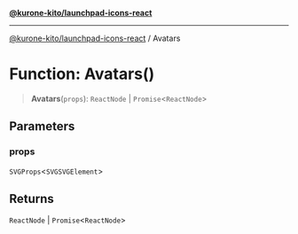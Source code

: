 [**@kurone-kito/launchpad-icons-react**](../README.md)

***

[@kurone-kito/launchpad-icons-react](../globals.md) / Avatars

# Function: Avatars()

> **Avatars**(`props`): `ReactNode` \| `Promise`\<`ReactNode`\>

## Parameters

### props

`SVGProps`\<`SVGSVGElement`\>

## Returns

`ReactNode` \| `Promise`\<`ReactNode`\>

